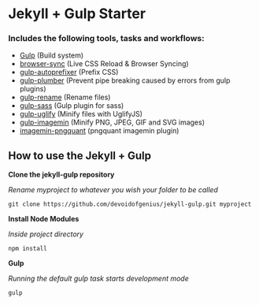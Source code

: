 #	Jekyll + Gulp Starter
### Includes the following tools, tasks and workflows:

- [Gulp](http://gulpjs.com/) (Build system)
- [browser-sync](https://www.npmjs.com/package/browser-sync) (Live CSS Reload & Browser Syncing)
- [gulp-autoprefixer](https://www.npmjs.com/package/gulp-autoprefixer) (Prefix CSS)
- [gulp-plumber](https://www.npmjs.com/package/gulp-plumber) (Prevent pipe breaking caused by errors from gulp plugins)
- [gulp-rename](https://www.npmjs.com/package/gulp-rename) (Rename files)
- [gulp-sass](https://www.npmjs.com/package/gulp-sass) (Gulp plugin for sass)
- [gulp-uglify](https://www.npmjs.com/package/gulp-uglify) (Minify files with UglifyJS)
- [gulp-imagemin](https://www.npmjs.com/package/gulp-imagemin) (Minify PNG, JPEG, GIF and SVG images)
- [imagemin-pngquant](https://www.npmjs.com/package/imagemin-pngquant) (pngquant imagemin plugin)

## How to use the Jekyll + Gulp

**Clone the jekyll-gulp repository**

*Rename myproject to whatever you wish your folder to be called*
```
git clone https://github.com/devoidofgenius/jekyll-gulp.git myproject
```
**Install Node Modules**

*Inside project directory*
```
npm install
```
**Gulp**

*Running the default gulp task starts development mode*
```
gulp
```
